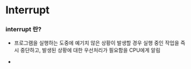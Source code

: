 # Interrupt

### interrupt 란?
- 프로그램을 실행하는 도중에 예기치 않은 상황이 발생할 경우 실행 중인 작업을 즉시 중단하고, 발생된 상황에 대한 우선처리가 필요함을 CPU에게 알림

- 
 

 
